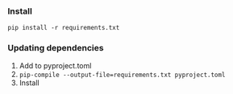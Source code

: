 ### Install
`pip install -r requirements.txt`

### Updating dependencies
1. Add to pyproject.toml
1. `pip-compile --output-file=requirements.txt pyproject.toml`
1. Install

